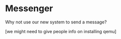 # Messenger

Why not use our new system to send a message?



[we might need to give people info on installing qemu]

